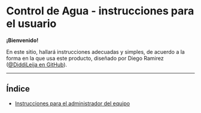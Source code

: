 # Control de Agua - instrucciones para el usuario

**¡Bienvenido!**

En este sitio, hallará instrucciones adecuadas y simples, de acuerdo a la forma en la que usa este
producto, diseñado por Diego Ramirez \([@DiddiLeija en GitHub](http://github.com/DiddiLeija)\).

----

## Índice

- [Instrucciones para el administrador del equipo](http://DiddiLeija.github.io/ControlDeAgua-docs/admin)
